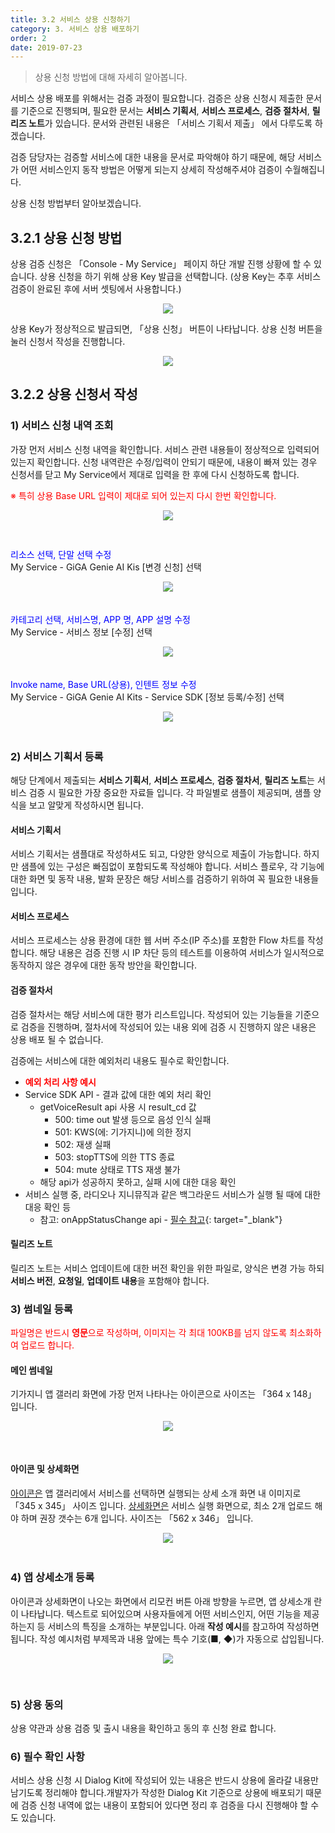 ```yaml
---
title: 3.2 서비스 상용 신청하기
category: 3. 서비스 상용 배포하기
order: 2
date: 2019-07-23
---
```


> 상용 신청 방법에 대해 자세히 알아봅니다.

서비스 상용 배포를 위해서는 검증 과정이 필요합니다.  검증은 상용 신청시 제출한 문서를 기준으로 진행되며, 필요한 문서는 **서비스 기획서**, **서비스 프로세스**, **검증 절차서**, **릴리즈 노트**가 있습니다. 문서와 관련된 내용은 「서비스 기획서 제출」 에서 다루도록 하겠습니다.

검증 담당자는 검증할 서비스에 대한 내용을 문서로 파악해야 하기 때문에, 해당 서비스가 어떤 서비스인지 동작 방법은 어떻게 되는지 상세히 작성해주셔야 검증이 수월해집니다. 

상용 신청 방법부터 알아보겠습니다.

## 3.2.1 상용 신청 방법

상용 검증 신청은 「Console - My Service」 페이지 하단 개발 진행 상황에 할 수 있습니다. 상용 신청을 하기 위해 상용 Key 발급을 선택합니다. (상용 Key는 추후 서비스 검증이 완료된 후에 서버 셋팅에서 사용합니다.)

<center><img src = "https://user-images.githubusercontent.com/36177711/61693977-7bb3d600-ad6b-11e9-9238-1a33bbd6e043.png"></center>

상용 Key가 정상적으로 발급되면, 「상용 신청」 버튼이 나타납니다. 상용 신청 버튼을 눌러 신청서 작성을 진행합니다. 

<center><img src = "https://user-images.githubusercontent.com/36177711/61694452-6db28500-ad6c-11e9-8c06-fcced98ce1dc.png"></center>

## 3.2.2 상용 신청서 작성

### 1) 서비스 신청 내역 조회

가장 먼저 서비스 신청 내역을 확인합니다. 서비스 관련 내용들이 정상적으로 입력되어 있는지 확인합니다. 신청 내역란은 수정/입력이 안되기 때문에, 내용이 빠져 있는 경우 신청서를 닫고 My Service에서 제대로 입력을 한 후에 다시 신청하도록 합니다.

<span style="color:red">※ 특히 상용 Base URL 입력이 제대로 되어 있는지 다시 한번 확인합니다.</span>

<center><img src = "https://user-images.githubusercontent.com/36177711/61756715-5faa4600-adf8-11e9-91a1-48585811fe54.png" style="margin-bottom:30px"></center>

<span style="color:blue">리소스 선택, 단말 선택 수정</span>  
My Service - GiGA Genie AI Kis [변경 신청] 선택

<center><img src = "https://user-images.githubusercontent.com/36177711/61757566-1c51d680-adfc-11e9-91b2-5b0309c0b5b6.png" style="margin-bottom:20px"></center>

<span style="color:blue">카테고리 선택, 서비스명, APP 명, APP 설명 수정</span>  
My Service - 서비스 정보 [수정] 선택

<center><img src = "https://user-images.githubusercontent.com/36177711/61758187-bd419100-adfe-11e9-97fd-106c0c592494.png" style="margin-bottom:20px"></center>

<span style = "color:blue">Invoke name, Base URL(상용), 인텐트 정보 수정</span>  
My Service - GiGA Genie AI Kits - Service SDK [정보 등록/수정] 선택

<center><img src = "https://user-images.githubusercontent.com/36177711/61758129-75226e80-adfe-11e9-9a94-e0d33bc25583.png" style="margin-bottom:20px"></center>

### 2) 서비스 기획서 등록

해당 단계에서 제출되는 **서비스 기획서**, **서비스 프로세스**, **검증 절차서**, **릴리즈 노트**는 서비스 검증 시 필요한 가장 중요한 자료들 입니다. 각 파일별로 샘플이 제공되며, 샘플 양식을 보고 알맞게 작성하시면 됩니다. 

#### 서비스 기획서

서비스 기획서는 샘플대로 작성하셔도 되고, 다양한 양식으로 제출이 가능합니다. 하지만 샘플에 있는 구성은 빠짐없이 포함되도록 작성해야 합니다. 서비스 플로우, 각 기능에 대한 화면 및 동작 내용, 발화 문장은 해당 서비스를 검증하기 위하여 꼭 필요한 내용들입니다. 

#### 서비스 프로세스

서비스 프로세스는 상용 환경에 대한 웹 서버 주소(IP 주소)를 포함한 Flow 차트를 작성합니다. 해당 내용은 검증 진행 시 IP 차단 등의 테스트를 이용하여 서비스가 일시적으로 동작하지 않은 경우에 대한 동작 방안을 확인합니다.  

#### 검증 절차서

검증 절차서는 해당 서비스에 대한 평가 리스트입니다. 작성되어 있는 기능들을 기준으로 검증을 진행하며, 절차서에 작성되어 있는 내용 외에 검증 시 진행하지 않은 내용은 상용 배포 될 수 없습니다. 

검증에는 서비스에 대한 예외처리 내용도 필수로 확인합니다.

- <span style="color:red">**예외 처리 사항 예시**</span>
- Service SDK API - 결과 값에 대한 예외 처리 확인
  - getVoiceResult api 사용 시 result_cd 값
    - 500: time out 발생 등으로 음성 인식 실패
    - 501: KWS(에: 기가지니)에 의한 정지
    - 502: 재생 실패
    - 503: stopTTS에 의한 TTS 종료
    - 504: mute 상태로 TTS 재생 불가
  - 해당 api가 성공하지 못하고, 실패 시에 대한 대응 확인
- 서비스 실행 중, 라디오나 지니뮤직과 같은 백그라운드 서비스가 실행 될 때에 대한 대응 확인 등
  - 참고: onAppStatusChange api - [필수 참고](https://github.com/GiGAGenie-ServiceSDK/UserGuide/wiki/일반사항#muteunmute-app-pauseresume-event-관련){: target="_blank"}

#### 릴리즈 노트

릴리즈 노트는 서비스 업데이트에 대한 버전 확인을 위한 파일로, 양식은 변경 가능 하되 **서비스 버전**, **요청일**, **업데이트 내용**을 포함해야 합니다. 

### 3) 썸네일 등록

<span style="color:red">파일명은 반드시 **영문**으로 작성하며, 이미지는 각 최대 100KB를 넘지 않도록 최소화하여 업로드 합니다.</span>

#### 메인 썸네일

기가지니 앱 갤러리 화면에 가장 먼저 나타나는 아이콘으로 사이즈는 「364 x 148」 입니다.

<center><img src = "https://user-images.githubusercontent.com/36177711/61766055-7792c180-ae1a-11e9-9caf-355f2574af61.png" style="margin-bottom:30px"></center>

#### 아이콘 및 상세화면

<u>아이콘은</u> 앱 갤러리에서 서비스를 선택하면 실행되는 상세 소개 화면 내 이미지로「345 x 345」 사이즈 입니다. <u>상세화면은</u> 서비스 실행 화면으로, 최소 2개 업로드 해야 하며 권장 갯수는 6개 입니다. 사이즈는 「562 x 346」 입니다.

<center><img src = "https://user-images.githubusercontent.com/36177711/61766080-9729ea00-ae1a-11e9-80ce-f39364000077.png" style="margin-bottom:20px"></center>

### 4) 앱 상세소개 등록

아이콘과 상세화면이 나오는 화면에서 리모컨 버튼 아래 방향을 누르면, 앱 상세소개 란이 나타납니다. 텍스트로 되어있으며 사용자들에게 어떤 서비스인지, 어떤 기능을 제공하는지 등 서비스의 특징을 소개하는 부분입니다. 아래 **작성 예시**를 참고하여 작성하면 됩니다. 작성 예시처럼 부제목과 내용 앞에는 특수 기호(■, ◆)가 자동으로 삽입됩니다. 

<center><img src = "https://user-images.githubusercontent.com/36177711/61766530-18ce4780-ae1c-11e9-9bab-e6e27ea1af6b.png" style="margin-bottom:30px"></center>

### 5) 상용 동의

상용 약관과 상용 검증 및 출시 내용을 확인하고 동의 후 신청 완료 합니다. 

### 6) 필수 확인 사항

서비스 상용 신청 시 Dialog Kit에 작성되어 있는 내용은 반드시 상용에 올라갈 내용만 남기도록 정리해야 합니다.개발자가 작성한 Dialog Kit 기준으로 상용에 배포되기 때문에 검증 신청 내역에 없는 내용이 포함되어 있다면 정리 후 검증을 다시 진행해야 할 수도 있습니다.